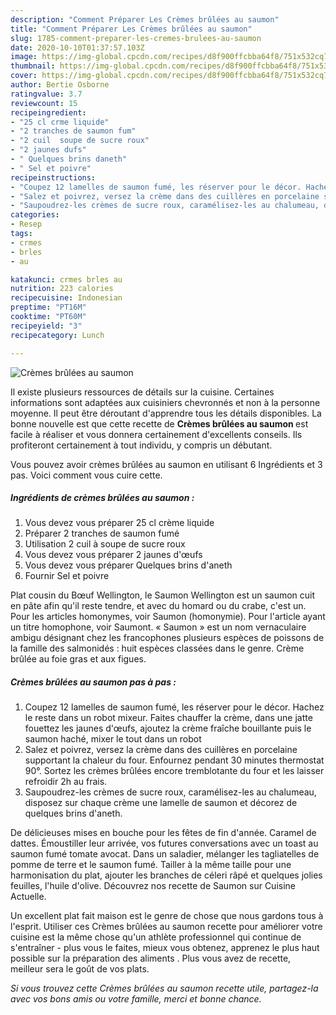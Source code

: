 ```yaml
---
description: "Comment Préparer Les Crèmes brûlées au saumon"
title: "Comment Préparer Les Crèmes brûlées au saumon"
slug: 1785-comment-preparer-les-cremes-brulees-au-saumon
date: 2020-10-10T01:37:57.103Z
image: https://img-global.cpcdn.com/recipes/d8f900ffcbba64f8/751x532cq70/cremes-brulees-au-saumon-photo-principale-de-la-recette.jpg
thumbnail: https://img-global.cpcdn.com/recipes/d8f900ffcbba64f8/751x532cq70/cremes-brulees-au-saumon-photo-principale-de-la-recette.jpg
cover: https://img-global.cpcdn.com/recipes/d8f900ffcbba64f8/751x532cq70/cremes-brulees-au-saumon-photo-principale-de-la-recette.jpg
author: Bertie Osborne
ratingvalue: 3.7
reviewcount: 15
recipeingredient:
- "25 cl crme liquide"
- "2 tranches de saumon fum"
- "2 cuil  soupe de sucre roux"
- "2 jaunes dufs"
- " Quelques brins daneth"
- " Sel et poivre"
recipeinstructions:
- "Coupez 12 lamelles de saumon fumé, les réserver pour le décor. Hachez le reste dans un robot mixeur. Faites chauffer la crème, dans une jatte fouettez les jaunes d&#39;œufs, ajoutez la crème fraîche bouillante puis le saumon haché, mixer le tout dans un robot"
- "Salez et poivrez, versez la crème dans des cuillères en porcelaine supportant la chaleur du four. Enfournez pendant 30 minutes thermostat 90°. Sortez les crèmes brûlées encore tremblotante du four et les laisser refroidir 2h au frais."
- "Saupoudrez-les crèmes de sucre roux, caramélisez-les au chalumeau, disposez sur chaque crème une lamelle de saumon et décorez de quelques brins d&#39;aneth."
categories:
- Resep
tags:
- crmes
- brles
- au

katakunci: crmes brles au 
nutrition: 223 calories
recipecuisine: Indonesian
preptime: "PT16M"
cooktime: "PT60M"
recipeyield: "3"
recipecategory: Lunch

---
```



![Crèmes brûlées au saumon](https://img-global.cpcdn.com/recipes/d8f900ffcbba64f8/751x532cq70/cremes-brulees-au-saumon-photo-principale-de-la-recette.jpg)

Il existe plusieurs ressources de détails sur la cuisine. Certaines informations sont adaptées aux cuisiniers chevronnés et non à la personne moyenne. Il peut être déroutant d'apprendre tous les détails disponibles. La bonne nouvelle est que cette recette de <strong> Crèmes brûlées au saumon </strong> est facile à réaliser et vous donnera certainement d'excellents conseils. Ils profiteront certainement à tout individu, y compris un débutant.

<!--inarticleads1-->

Vous pouvez avoir crèmes brûlées au saumon en utilisant 6 Ingrédients et 3 pas. Voici comment vous cuire cette.

##### Ingrédients de crèmes brûlées au saumon :

1. Vous devez vous préparer 25 cl crème liquide
1. Préparer 2 tranches de saumon fumé
1. Utilisation 2 cuil à soupe de sucre roux
1. Vous devez vous préparer 2 jaunes d&#39;œufs
1. Vous devez vous préparer  Quelques brins d&#39;aneth
1. Fournir  Sel et poivre


Plat cousin du Bœuf Wellington, le Saumon Wellington est un saumon cuit en pâte afin qu&#39;il reste tendre, et avec du homard ou du crabe, c&#39;est un. Pour les articles homonymes, voir Saumon (homonymie). Pour l&#39;article ayant un titre homophone, voir Saumont. « Saumon » est un nom vernaculaire ambigu désignant chez les francophones plusieurs espèces de poissons de la famille des salmonidés : huit espèces classées dans le genre. Crème brûlée au foie gras et aux figues. 

<!--inarticleads2-->

##### Crèmes brûlées au saumon pas à pas :

1. Coupez 12 lamelles de saumon fumé, les réserver pour le décor. Hachez le reste dans un robot mixeur. Faites chauffer la crème, dans une jatte fouettez les jaunes d&#39;œufs, ajoutez la crème fraîche bouillante puis le saumon haché, mixer le tout dans un robot
1. Salez et poivrez, versez la crème dans des cuillères en porcelaine supportant la chaleur du four. Enfournez pendant 30 minutes thermostat 90°. Sortez les crèmes brûlées encore tremblotante du four et les laisser refroidir 2h au frais.
1. Saupoudrez-les crèmes de sucre roux, caramélisez-les au chalumeau, disposez sur chaque crème une lamelle de saumon et décorez de quelques brins d&#39;aneth.


De délicieuses mises en bouche pour les fêtes de fin d&#39;année. Caramel de dattes. Émoustiller leur arrivée, vos futures conversations avec un toast au saumon fumé tomate avocat. Dans un saladier, mélanger les tagliatelles de pomme de terre et le saumon fumé. Tailler à la même taille pour une harmonisation du plat, ajouter les branches de céleri râpé et quelques jolies feuilles, l&#39;huile d&#39;olive. Découvrez nos recette de Saumon sur Cuisine Actuelle. 

<!--inarticleads1-->

<p>
Un excellent plat fait maison est le genre de chose que nous gardons tous à l'esprit. Utiliser ces Crèmes brûlées au saumon recette pour améliorer votre cuisine est la même chose qu'un athlète professionnel qui continue de s'entraîner - plus vous le faites, mieux vous obtenez, apprenez le plus haut possible sur la préparation des aliments . Plus vous avez de recette, meilleur sera le goût de vos plats.
</p>

<p>
<i>Si vous trouvez cette Crèmes brûlées au saumon recette utile, partagez-la avec vos bons amis ou votre famille, merci et bonne chance.</i>
</p>
